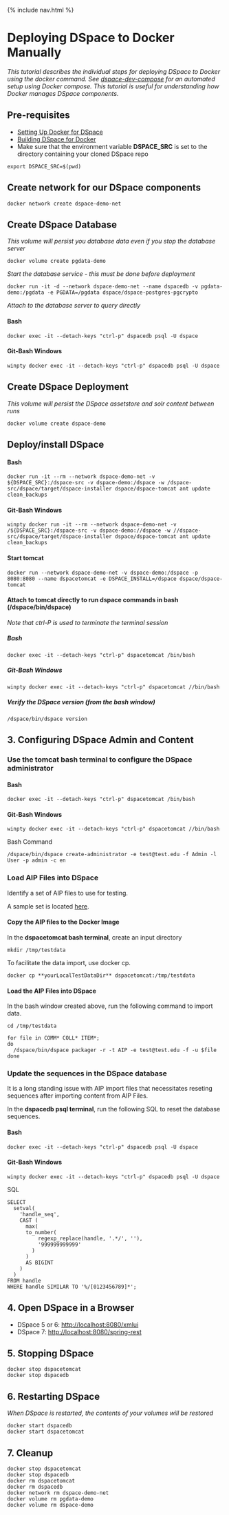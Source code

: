 {% include nav.html %}
# Deploying DSpace to Docker Manually
_This tutorial describes the individual steps for deploying DSpace to Docker using the docker command.  See [dspace-dev-compose](dspace-dev-compose) for an automated setup using Docker compose.  This tutorial is useful for understanding how Docker manages DSpace components._


## Pre-requisites
- [Setting Up Docker for DSpace](tutorialSetup.md)
- [Building DSpace for Docker](tutorialBuild.md)
- Make sure that the environment variable **DSPACE_SRC** is set to the directory containing your cloned DSpace repo

```
export DSPACE_SRC=$(pwd)
```

## Create network for our DSpace components

```
docker network create dspace-demo-net
```

## Create DSpace Database
_This volume will persist you database data even if you stop the database server_

```
docker volume create pgdata-demo
```

_Start the database service - this must be done before deployment_

```
docker run -it -d --network dspace-demo-net --name dspacedb -v pgdata-demo:/pgdata -e PGDATA=/pgdata dspace/dspace-postgres-pgcrypto
```

_Attach to the database server to query directly_

#### Bash
```
docker exec -it --detach-keys "ctrl-p" dspacedb psql -U dspace
```

#### Git-Bash Windows
```
winpty docker exec -it --detach-keys "ctrl-p" dspacedb psql -U dspace
```

## Create DSpace Deployment
_This volume will persist the DSpace assetstore and solr content between runs_

```
docker volume create dspace-demo
```

## Deploy/install DSpace

#### Bash
```
docker run -it --rm --network dspace-demo-net -v ${DSPACE_SRC}:/dspace-src -v dspace-demo:/dspace -w /dspace-src/dspace/target/dspace-installer dspace/dspace-tomcat ant update clean_backups
```

#### Git-Bash Windows
```
winpty docker run -it --rm --network dspace-demo-net -v /${DSPACE_SRC}:/dspace-src -v dspace-demo://dspace -w //dspace-src/dspace/target/dspace-installer dspace/dspace-tomcat ant update clean_backups
```

#### Start tomcat

```
docker run --network dspace-demo-net -v dspace-demo:/dspace -p 8080:8080 --name dspacetomcat -e DSPACE_INSTALL=/dspace dspace/dspace-tomcat
```

#### Attach to tomcat directly to run dspace commands in bash (/dspace/bin/dspace)
_Note that ctrl-P is used to terminate the terminal session_

##### Bash
```
docker exec -it --detach-keys "ctrl-p" dspacetomcat /bin/bash
```

##### Git-Bash Windows
```
winpty docker exec -it --detach-keys "ctrl-p" dspacetomcat //bin/bash
```

##### Verify the DSpace version (from the bash window)
```
/dspace/bin/dspace version
```

## 3. Configuring DSpace Admin and Content

### Use the tomcat bash terminal to configure the DSpace administrator

#### Bash
```
docker exec -it --detach-keys "ctrl-p" dspacetomcat /bin/bash
```

#### Git-Bash Windows
```
winpty docker exec -it --detach-keys "ctrl-p" dspacetomcat //bin/bash
```

Bash Command
```
/dspace/bin/dspace create-administrator -e test@test.edu -f Admin -l User -p admin -c en
```

### Load AIP Files into DSpace

Identify a set of AIP files to use for testing.

A sample set is located [here](https://github.com/DSpace-Labs/AIP-Files).

#### Copy the AIP files to the Docker Image

In the **dspacetomcat bash terminal**, create an input directory

```
mkdir /tmp/testdata
```

To facilitate the data import, use docker cp.
```
docker cp **yourLocalTestDataDir** dspacetomcat:/tmp/testdata
```

#### Load the AIP Files into DSpace

In the bash window created above, run the following command to import data.
```
cd /tmp/testdata
```

```
for file in COMM* COLL* ITEM*;
do
  /dspace/bin/dspace packager -r -t AIP -e test@test.edu -f -u $file
done
```

### Update the sequences in the DSpace database

It is a long standing issue with AIP import files that necessitates reseting sequences after importing content from AIP Files.

In the **dspacedb psql terminal**, run the following SQL to reset the database sequences.

#### Bash
```
docker exec -it --detach-keys "ctrl-p" dspacedb psql -U dspace
```

#### Git-Bash Windows
```
winpty docker exec -it --detach-keys "ctrl-p" dspacedb psql -U dspace
```

SQL
```
SELECT
  setval(
    'handle_seq',
    CAST (
      max(
      to_number(
          regexp_replace(handle, '.*/', ''),
          '999999999999'
        )
      )
      AS BIGINT
    )
  )
FROM handle
WHERE handle SIMILAR TO '%/[0123456789]*';
```

## 4. Open DSpace in a Browser
- DSpace 5 or 6: [http://localhost:8080/xmlui](http://localhost:8080/xmlui)
- DSpace 7: [http://localhost:8080/spring-rest](http://localhost:8080/spring-rest)

## 5. Stopping DSpace

```
docker stop dspacetomcat
docker stop dspacedb
```

## 6. Restarting DSpace
_When DSpace is restarted, the contents of your volumes will be restored_

```
docker start dspacedb
docker start dspacetomcat
```

## 7. Cleanup

```
docker stop dspacetomcat
docker stop dspacedb
docker rm dspacetomcat
docker rm dspacedb
docker network rm dspace-demo-net
docker volume rm pgdata-demo
docker volume rm dspace-demo
```
